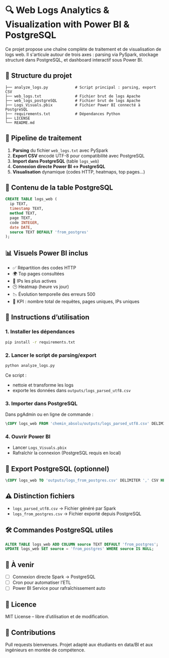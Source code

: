 # 🔍 Web Logs Analytics & Visualization with Power BI & PostgreSQL

Ce projet propose une chaîne complète de traitement et de visualisation de logs web. Il s'articule autour de trois axes : parsing via PySpark, stockage structuré dans PostgreSQL, et dashboard interactif sous Power BI.

## 📁 Structure du projet

```
├── analyze_logs.py            # Script principal : parsing, export CSV
├── web_logs.txt               # Fichier brut de logs Apache
├── web_logs_postgreSQL        # Fichier brut de logs Apache
├── Logs_Visuals.pbix          # Fichier Power BI connecté à PostgreSQL
├── requirements.txt           # Dépendances Python
├── LICENSE
└── README.md
```

## 🔄 Pipeline de traitement

1. **Parsing** du fichier `web_logs.txt` avec PySpark  
2. **Export CSV** encodé UTF-8 pour compatibilité avec PostgreSQL  
3. **Import dans PostgreSQL** (table `logs_web`)  
4. **Connexion directe Power BI ↔ PostgreSQL**  
5. **Visualisation** dynamique (codes HTTP, heatmaps, top pages…)

## 🧠 Contenu de la table PostgreSQL

```sql
CREATE TABLE logs_web (
  ip TEXT,
  timestamp TEXT,
  method TEXT,
  page TEXT,
  code INTEGER,
  date DATE,
  source TEXT DEFAULT 'from_postgres'
);
```

## 📊 Visuels Power BI inclus

- ✅ Répartition des codes HTTP  
- 🌍 Top pages consultées  
- 🧠 IPs les plus actives  
- 🕒 Heatmap (heure vs jour)  
- 📉 Évolution temporelle des erreurs 500  
- 🧮 KPI : nombre total de requêtes, pages uniques, IPs uniques

## 🚀 Instructions d’utilisation

### 1. Installer les dépendances

```bash
pip install -r requirements.txt
```

### 2. Lancer le script de parsing/export

```bash
python analyze_logs.py
```

Ce script :
- nettoie et transforme les logs
- exporte les données dans `outputs/logs_parsed_utf8.csv`

### 3. Importer dans PostgreSQL

Dans pgAdmin ou en ligne de commande :

```sql
\COPY logs_web FROM 'chemin_absolu/outputs/logs_parsed_utf8.csv' DELIMITER ',' CSV HEADER;
```

### 4. Ouvrir Power BI

- Lancer `Logs_Visuals.pbix`
- Rafraîchir la connexion (PostgreSQL requis en local)

## 🧪 Export PostgreSQL (optionnel)

```sql
\COPY logs_web TO 'outputs/logs_from_postgres.csv' DELIMITER ',' CSV HEADER;
```

## ⚠️ Distinction fichiers

- `logs_parsed_utf8.csv` → Fichier généré par Spark
- `logs_from_postgres.csv` → Fichier exporté depuis PostgreSQL

## 🛠️ Commandes PostgreSQL utiles

```sql
ALTER TABLE logs_web ADD COLUMN source TEXT DEFAULT 'from_postgres';
UPDATE logs_web SET source = 'from_postgres' WHERE source IS NULL;
```

## 📌 À venir

- [ ] Connexion directe Spark → PostgreSQL  
- [ ] Cron pour automatiser l’ETL  
- [ ] Power BI Service pour rafraîchissement auto

## 📜 Licence

MIT License – libre d’utilisation et de modification.

## 🤝 Contributions

Pull requests bienvenues. Projet adapté aux étudiants en data/BI et aux ingénieurs en montée de compétence.
